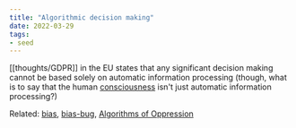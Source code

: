 ```yaml
---
title: "Algorithmic decision making"
date: 2022-03-29
tags:
- seed
---
```


[[thoughts/GDPR]] in the EU states that any significant decision making cannot be based solely on automatic information processing (though, what is to say that the human [consciousness](thoughts/consciousness.md) isn't just automatic information processing?)

Related: [bias](thoughts/bias.md), [bias-bug](posts/bias-bug.md), [Algorithms of Oppression](thoughts/Algorithms%20of%20Oppression.md)
